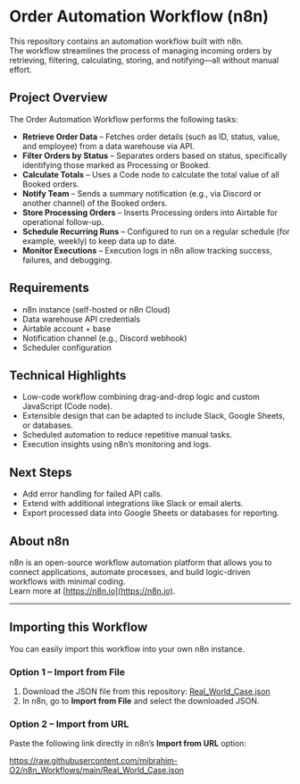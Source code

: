 # Order Automation Workflow (n8n)

This repository contains an automation workflow built with n8n.  
The workflow streamlines the process of managing incoming orders by retrieving, filtering, calculating, storing, and notifying—all without manual effort.

## Project Overview

The Order Automation Workflow performs the following tasks:

- **Retrieve Order Data** – Fetches order details (such as ID, status, value, and employee) from a data warehouse via API.  
- **Filter Orders by Status** – Separates orders based on status, specifically identifying those marked as Processing or Booked.  
- **Calculate Totals** – Uses a Code node to calculate the total value of all Booked orders.  
- **Notify Team** – Sends a summary notification (e.g., via Discord or another channel) of the Booked orders.  
- **Store Processing Orders** – Inserts Processing orders into Airtable for operational follow-up.  
- **Schedule Recurring Runs** – Configured to run on a regular schedule (for example, weekly) to keep data up to date.  
- **Monitor Executions** – Execution logs in n8n allow tracking success, failures, and debugging.  

## Requirements

- n8n instance (self-hosted or n8n Cloud)  
- Data warehouse API credentials  
- Airtable account + base  
- Notification channel (e.g., Discord webhook)  
- Scheduler configuration  

## Technical Highlights

- Low-code workflow combining drag-and-drop logic and custom JavaScript (Code node).  
- Extensible design that can be adapted to include Slack, Google Sheets, or databases.  
- Scheduled automation to reduce repetitive manual tasks.  
- Execution insights using n8n’s monitoring and logs.  

## Next Steps

- Add error handling for failed API calls.  
- Extend with additional integrations like Slack or email alerts.  
- Export processed data into Google Sheets or databases for reporting.  

## About n8n

n8n is an open-source workflow automation platform that allows you to connect applications, automate processes, and build logic-driven workflows with minimal coding.  
Learn more at [https://n8n.io](https://n8n.io).  

---

## Importing this Workflow

You can easily import this workflow into your own n8n instance.

### Option 1 – Import from File
1. Download the JSON file from this repository: [Real_World_Case.json](https://github.com/mibrahim-O2/n8n_Workflows/blob/main/Real_World_Case.json)  
2. In n8n, go to **Import from File** and select the downloaded JSON.

### Option 2 – Import from URL
Paste the following link directly in n8n’s **Import from URL** option:

https://raw.githubusercontent.com/mibrahim-O2/n8n_Workflows/main/Real_World_Case.json
